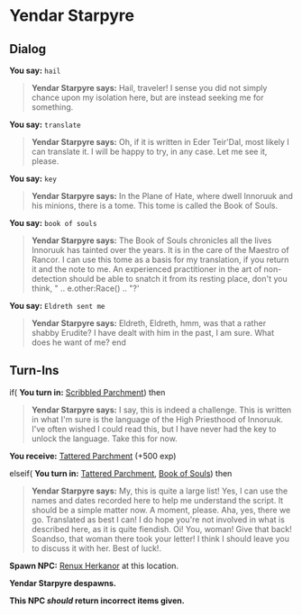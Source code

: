# Yendar Starpyre



## Dialog

**You say:** `hail`



>**Yendar Starpyre says:** Hail, traveler! I sense you did not simply chance upon my isolation here, but are instead seeking me for something.

**You say:** `translate`



>**Yendar Starpyre says:** Oh, if it is written in Eder Teir'Dal, most likely I can translate it. I will be happy to try, in any case. Let me see it, please.

**You say:** `key`



>**Yendar Starpyre says:** In the Plane of Hate, where dwell Innoruuk and his minions, there is a tome. This tome is called the Book of Souls.

**You say:** `book of souls`



>**Yendar Starpyre says:** The Book of Souls chronicles all the lives Innoruuk has tainted over the years. It is in the care of the Maestro of Rancor. I can use this tome as a basis for my translation, if you return it and the note to me. An experienced practitioner in the art of non-detection should be able to snatch it from its resting place, don't you think, " .. e.other:Race() .. "?'

**You say:** `Eldreth sent me`



>**Yendar Starpyre says:** Eldreth, Eldreth, hmm, was that a rather shabby Erudite? I have dealt with him in the past, I am sure. What does he want of me?
end


## Turn-Ins





if( **You turn in:** [Scribbled Parchment](/item/28053)) then


>**Yendar Starpyre says:** I say, this is indeed a challenge. This is written in what I'm sure is the language of the High Priesthood of Innoruuk. I've often wished I could read this, but I have never had the key to unlock the language. Take this for now.


 **You receive:**  [Tattered Parchment](/item/28055) (+500 exp)

elseif( **You turn in:** [Tattered Parchment](/item/28055), [Book of Souls](/item/28016)) then


>**Yendar Starpyre says:** My, this is quite a large list! Yes, I can use the names and dates recorded here to help me understand the script. It should be a simple matter now. A moment, please. Aha, yes, there we go. Translated as best I can! I do hope you're not involved in what is described here, as it is quite fiendish. Oi! You, woman! Give that back! Soandso, that woman there took your letter! I think I should leave you to discuss it with her. Best of luck!.


**Spawn NPC:**  [Renux Herkanor](/npc/56172) at this location.


**Yendar Starpyre despawns.**

**This NPC *should* return incorrect items given.**







